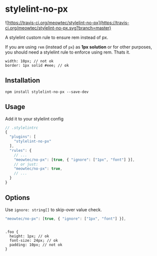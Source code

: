 # stylelint-no-px

![https://travis-ci.org/meowtec/stylelint-no-px](https://travis-ci.org/meowtec/stylelint-no-px.svg?branch=master)

A stylelint custom rule to ensure rem instead of px.

If you are using `rem` (instead of `px`) as **1px solution** or for other purposes, you should need a stylelint rule to enforce using rem. Thats it.

```less
width: 10px; // not ok
border: 1px solid #eee; // ok
```

## Installation

```
npm install stylelint-no-px --save-dev
```

## Usage

Add it to your stylelint config

```javascript
// .stylelintrc
{
  "plugins": [
    "stylelint-no-px"
  ],
  "rules": {
    // ...
    "meowtec/no-px": [true, { "ignore": ["1px", "font"] }],
    // or just:
    "meowtec/no-px": true,
    // ...
  }
}
```

## Options

Use `ignore: string[]` to skip-over value check.

```javascript
"meowtec/no-px": [true, { "ignore": ["1px", "font"] }],
```

```less

.foo {
  height: 1px; // ok
  font-size: 24px; // ok
  padding: 10px; // not ok
}
```
